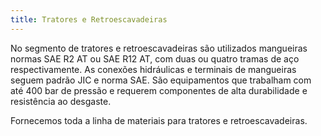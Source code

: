 ```yaml
---
title: Tratores e Retroescavadeiras
---
```


No segmento de tratores e retroescavadeiras são utilizados mangueiras normas SAE R2 AT ou SAE R12 AT, com duas ou quatro tramas de aço respectivamente. As conexões hidráulicas e terminais de mangueiras seguem padrão JIC e norma SAE. São equipamentos que trabalham com até 400 bar de pressão e requerem componentes de alta durabilidade e resistência ao desgaste. 

Fornecemos toda a linha de materiais para tratores e retroescavadeiras.


